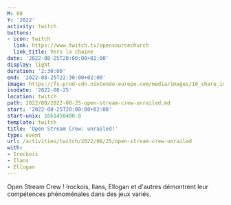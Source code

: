 ```yaml
---
M: 08
Y: '2022'
activity: twitch
buttons:
- icon: twitch
  link: https://www.twitch.tv/opensourcechurch
  link_title: Vers la chaine
date: '2022-08-25T20:00:00+02:00'
display: light
duration: '2:30:00'
end: '2022-08-25T22:30:00+02:00'
image: https://fs-prod-cdn.nintendo-europe.com/media/images/10_share_images/games_15/nintendo_switch_download_software_1/H2x1_NSwitchDS_Unrailed.jpg
isodate: '2022-08-25'
location: twitch
path: 2022/08/2022-08-25-open-stream-crew-unrailed.md
start: '2022-08-25T20:00:00+02:00'
start-unix: 1661450400.0
template: twitch
title: 'Open Stream Crew: unrailed!'
type: event
url: /activities/twitch/2022/08/25/open-stream-crew-unrailed
with:
- Irockois
- Ilans
- Ellogan
---
```

Open Stream Crew ! Irockois, Ilans, Ellogan et d'autres démontrent leur compétences phénoménales dans des jeux variés.
